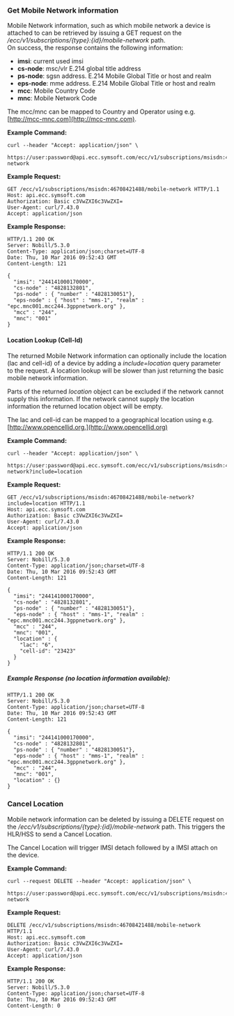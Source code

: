 ### Get Mobile Network information

Mobile Network information, such as which mobile network a device is attached to can be retrieved by issuing a GET request on the _/ecc/v1/subscriptions/{type}:{id}/mobile-network_ path.  
On success, the response contains the following information:

* **imsi**: current used imsi
* **cs-node**: msc/vlr E.214 global title address
* **ps-node**: sgsn address. E.214 Mobile Global Title or host and realm
* **eps-node**: mme address. E.214 Mobile Global Title or host and realm
* **mcc**: Mobile Country Code
* **mnc**: Mobile Network Code

The mcc/mnc can be mapped to Country and Operator using e.g. [http://mcc-mnc.com](http://mcc-mnc.com).

**Example Command:**

```
curl --header "Accept: application/json" \
 https://user:password@api.ecc.symsoft.com/ecc/v1/subscriptions/msisdn:46708421488/mobile-network
```

**Example Request:**

```
GET /ecc/v1/subscriptions/msisdn:46708421488/mobile-network HTTP/1.1
Host: api.ecc.symsoft.com
Authorization: Basic c3VwZXI6c3VwZXI=
User-Agent: curl/7.43.0
Accept: application/json
```

**Example Response:**

```
HTTP/1.1 200 OK
Server: Nobill/5.3.0
Content-Type: application/json;charset=UTF-8
Date: Thu, 10 Mar 2016 09:52:43 GMT
Content-Length: 121

{
  "imsi": "244141000170000",
  "cs-node" : "4828132801",
  "ps-node" : { "number" : "4828130051"},
  "eps-node" : { "host" : "mms-1", "realm" : "epc.mnc001.mcc244.3gppnetwork.org" },
  "mcc" : "244",
  "mnc": "001"
}
```

#### Location Lookup \(Cell-Id\)

The returned Mobile Network information can optionally include the location \(lac and cell-id\) of a device by adding a _include=location_ query parameter to the request. A location lookup will be slower than just returning the basic mobile network information.

Parts of the returned _location_ object can be excluded if the network cannot supply this information. If the network cannot supply the location information the returned location object will be empty.

The lac and cell-id can be mapped to a geographical location using e.g. [http://www.opencellid.org.](http://www.opencellid.org)

**Example Command:**

```
curl --header "Accept: application/json" \
 https://user:password@api.ecc.symsoft.com/ecc/v1/subscriptions/msisdn:46708421488/mobile-network?include=location
```

**Example Request:**

```
GET /ecc/v1/subscriptions/msisdn:46708421488/mobile-network?include=location HTTP/1.1
Host: api.ecc.symsoft.com
Authorization: Basic c3VwZXI6c3VwZXI=
User-Agent: curl/7.43.0
Accept: application/json
```

**Example Response:**

```
HTTP/1.1 200 OK
Server: Nobill/5.3.0
Content-Type: application/json;charset=UTF-8
Date: Thu, 10 Mar 2016 09:52:43 GMT
Content-Length: 121

{
  "imsi": "244141000170000",
  "cs-node" : "4828132801",
  "ps-node" : { "number" : "4828130051"},
  "eps-node" : { "host" : "mms-1", "realm" : "epc.mnc001.mcc244.3gppnetwork.org" },
  "mcc" : "244",
  "mnc": "001",
  "location" : {
    "lac": "6",
    "cell-id": "23423"
  }
}
```

##### **Example Response \(no location information available\):**

```
HTTP/1.1 200 OK
Server: Nobill/5.3.0
Content-Type: application/json;charset=UTF-8
Date: Thu, 10 Mar 2016 09:52:43 GMT
Content-Length: 121

{
  "imsi": "244141000170000",
  "cs-node" : "4828132801",
  "ps-node" : { "number" : "4828130051"},
  "eps-node" : { "host" : "mms-1", "realm" : "epc.mnc001.mcc244.3gppnetwork.org" },
  "mcc" : "244",
  "mnc": "001",
  "location" : {}
}
```

### Cancel Location

Mobile network information can be deleted by issuing a DELETE request on the _/ecc/v1/subscriptions/{type}:{id}/mobile-network_ path. This triggers the HLR/HSS to send a Cancel Location.

The Cancel Location will trigger IMSI detach followed by a IMSI attach on the device.

**Example Command:**

```
curl --request DELETE --header "Accept: application/json" \
 https://user:password@api.ecc.symsoft.com/ecc/v1/subscriptions/msisdn:46708421488/mobile-network
```

**Example Request:**

```
DELETE /ecc/v1/subscriptions/msisdn:46708421488/mobile-network HTTP/1.1
Host: api.ecc.symsoft.com
Authorization: Basic c3VwZXI6c3VwZXI=
User-Agent: curl/7.43.0
Accept: application/json
```

**Example Response:**

```
HTTP/1.1 200 OK
Server: Nobill/5.3.0
Content-Type: application/json;charset=UTF-8
Date: Thu, 10 Mar 2016 09:52:43 GMT
Content-Length: 0
```



